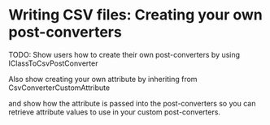 # Writing CSV files: Creating your own post-converters

TODO: Show users how to create their own post-converters by using IClassToCsvPostConverter 

Also show creating your own attribute by inheriting from CsvConverterCustomAttribute

and show how the attribute is passed into the post-converters so you can retrieve attribute values to use in your custom post-converters.